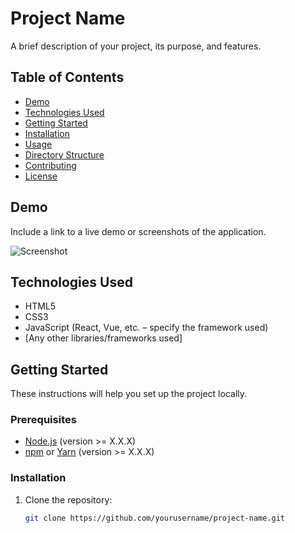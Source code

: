 # Project Name

A brief description of your project, its purpose, and features.

## Table of Contents

- [Demo](#demo)
- [Technologies Used](#technologies-used)
- [Getting Started](#getting-started)
- [Installation](#installation)
- [Usage](#usage)
- [Directory Structure](#directory-structure)
- [Contributing](#contributing)
- [License](#license)

## Demo

Include a link to a live demo or screenshots of the application.

![Screenshot](path/to/screenshot.png)

## Technologies Used

- HTML5
- CSS3
- JavaScript (React, Vue, etc. – specify the framework used)
- [Any other libraries/frameworks used]

## Getting Started

These instructions will help you set up the project locally.

### Prerequisites

- [Node.js](https://nodejs.org/) (version >= X.X.X)
- [npm](https://www.npmjs.com/) or [Yarn](https://yarnpkg.com/) (version >= X.X.X)

### Installation

1. Clone the repository:

   ```bash
   git clone https://github.com/yourusername/project-name.git

